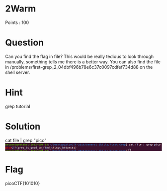 # 2Warm

Points : 100

# Question
Can you find the flag in file? This would be really tedious to look through manually, something tells me there is a better way. You can also find the file in /problems/first-grep_2_04dbf496b78e6c37c0097cdfef734d88 on the shell server.

# Hint 
grep tutorial

# Solution
cat file | grep "pico"
![Screenshot](solution.png)

# Flag
picoCTF{101010}
